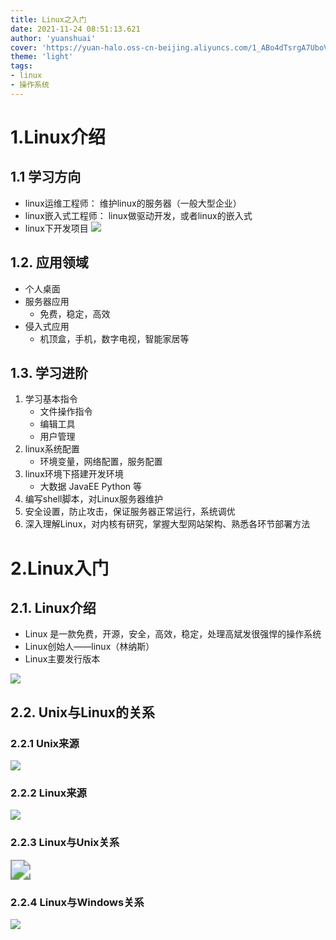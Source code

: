 ```yaml
---
title: Linux之入门
date: 2021-11-24 08:51:13.621
author: 'yuanshuai'
cover: 'https://yuan-halo.oss-cn-beijing.aliyuncs.com/1_ABo4dTsrgA7UboVI7c6yIA.jpeg'
theme: 'light'
tags: 
- linux
- 操作系统
---
```


# 1.Linux介绍

## 1.1 学习方向

* linux运维工程师： 维护linux的服务器（一般大型企业）
* linux嵌入式工程师： linux做驱动开发，或者linux的嵌入式
* linux下开发项目
![](https://hexobbblog.oss-cn-beijing.aliyuncs.com/images/linux/%E5%AD%A6%E4%B9%A0%E6%96%B9%E5%90%91.jpg)

## 1.2. 应用领域

* 个人桌面
* 服务器应用
  * 免费，稳定，高效
* 侵入式应用
  * 机顶盒，手机，数字电视，智能家居等

## 1.3. 学习进阶

1. 学习基本指令
    * 文件操作指令
    * 编辑工具
    * 用户管理
2. linux系统配置
    * 环境变量，网络配置，服务配置
3. linux环境下搭建开发环境
    * 大数据 JavaEE Python 等
4. 编写shell脚本，对Linux服务器维护
5. 安全设置，防止攻击，保证服务器正常运行，系统调优
6. 深入理解Linux，对内核有研究，掌握大型网站架构、熟悉各环节部署方法



# 2.Linux入门

## 2.1. Linux介绍

* Linux 是一款免费，开源，安全，高效，稳定，处理高斌发很强悍的操作系统
* Linux创始人——linux（林纳斯）
* Linux主要发行版本

![](https://hexobbblog.oss-cn-beijing.aliyuncs.com/images/linux/%E5%8F%91%E8%A1%8C%E7%89%88%E6%9C%AC.jpg)

## 2.2. Unix与Linux的关系

### 2.2.1 Unix来源

![](https://hexobbblog.oss-cn-beijing.aliyuncs.com/images/linux/unix%E6%9D%A5%E6%BA%90.jpg)

### 2.2.2 Linux来源

![](https://hexobbblog.oss-cn-beijing.aliyuncs.com/images/linux/Linux%E6%9D%A5%E6%BA%90.jpg)

### 2.2.3 Linux与Unix关系

<img src="https://hexobbblog.oss-cn-beijing.aliyuncs.com/images/linux/Linux%E4%B8%8EUnix%E5%85%B3%E7%B3%BB.jpg" style="zoom:200%;" />

### 2.2.4 Linux与Windows关系

![](https://hexobbblog.oss-cn-beijing.aliyuncs.com/images/linux/Linux%E4%B8%8EWindows%E5%85%B3%E7%B3%BB.jpg)